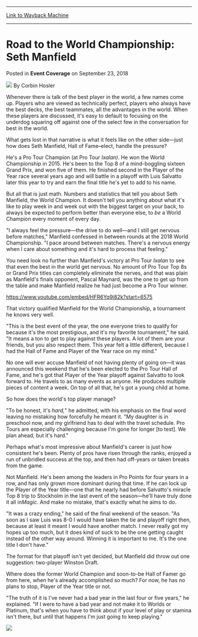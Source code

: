 
---
[Link to Wayback Machine](https://web.archive.org/web/20200527202211/https://magic.wizards.com/en/events/coverage/2018wc/seth-manfield-feature-2018-09-22)

[_metadata_:author]:- "Corbin Hosler"
[_metadata_:description]:- "Whenever there is talk of the best player in the world, a few names come up. Players who are viewed as technically perfect, players who always have the best decks, the best teammates, all the advantages in the world. When these players are discussed, it's easy to default to focusing on the underdog squaring off against one of the select few in the conversation for best in the world. What gets lost in that narrative is what it feels like on the other side—just how does Seth Manfield, Hall of Fame–elect, handle the pressure?"
[_metadata_:generator]:- "Drupal 7 (http://drupal.org)"
[_metadata_:node]:- "1337676"
[_metadata_:path_date]:- "2018-09-22"
[_metadata_:publish_date]:- "2018-09-23"
[_metadata_:source]:- "div-main-content"
[_metadata_:title]:- "Road to the World Championship: Seth Manfield"
[_metadata_:wayback_capture_timestamp]:- "2020-05-27 20:22:11"
[_metadata_:wayback_raw_url]:- "https://web.archive.org/web/20200527202211id_/https://magic.wizards.com/en/events/coverage/2018wc/seth-manfield-feature-2018-09-22"
[_metadata_:wayback_url]:- "https://magic.wizards.com/en/events/coverage/2018wc/seth-manfield-feature-2018-09-22"
---


Road to the World Championship: Seth Manfield
=============================================



 Posted in **Event Coverage**
 on September 23, 2018 






![](https://media.magic.wizards.com/styles/auth_small/public/images/person/hosler.jpg)
By Corbin Hosler











Whenever there is talk of the best player in the world, a few names come up. Players who are viewed as technically perfect, players who always have the best decks, the best teammates, all the advantages in the world. When these players are discussed, it's easy to default to focusing on the underdog squaring off against one of the select few in the conversation for best in the world.


What gets lost in that narrative is what it feels like on the other side—just how does Seth Manfield, Hall of Fame–elect, handle the pressure?


He's a Pro Tour Champion (at Pro Tour *Ixalan)*. He won the World Championship in 2015. He's been to the Top 8 of a mind-boggling sixteen Grand Prix, and won five of them. He finished second in the Player of the Year race several years ago and will battle in a playoff with Luis Salvatto later this year to try and earn the final title he's yet to add to his name.


But all that is just math. Numbers and statistics that tell you about Seth Manfield, the World Champion. It doesn't tell you anything about what it's like to play week in and week out with the biggest target on your back, to always be expected to perform better than everyone else, to *be* a World Champion every moment of every day.


"I always feel the pressure—the drive to do well—and I still get nervous before matches," Manfield confessed in between rounds at the 2018 World Championship. "I pace around between matches. There's a nervous energy when I care about something and it's hard to process that feeling."


You need look no further than Manfield's victory at Pro Tour *Ixalan* to see that even the best in the world get nervous. No amount of Pro Tour Top 8s or Grand Prix titles can completely eliminate the nerves, and that was plain as Manfield's finals opponent, Pascal Maynard, was the one to get up from the table and make Manfield realize he had just become a Pro Tour winner.


<https://www.youtube.com/embed/HFR6Yq9i82k?start=6575>


That victory qualified Manfield for the World Championship, a tournament he knows very well.


"This is the best event of the year, the one everyone tries to qualify for because it's the most prestigious, and it's my favorite tournament," he said. "It means a ton to get to play against these players. A lot of them are your friends, but you also respect them. This year felt a little different, because I had the Hall of Fame and Player of the Year race on my mind."


No one will ever accuse Manfield of not having plenty of going on—it was announced this weekend that he's been elected to the Pro Tour Hall of Fame, and he's got that Player of the Year playoff against Salvatto to look forward to. He travels to as many events as anyone. He produces multiple pieces of content a week. On top of all that, he's got a young child at home.


So how does the world's top player manage?


"To be honest, it's *hard,*" he admitted, with his emphasis on the final word leaving no mistaking how forcefully he meant it. "My daughter is in preschool now, and my girlfriend has to deal with the travel schedule. Pro Tours are especially challenging because I'm gone for longer [to test]. We plan ahead, but it's hard."


Perhaps what's most impressive about Manfield's career is just how consistent he's been. Plenty of pros have risen through the ranks, enjoyed a run of unbridled success at the top, and then had off-years or taken breaks from the game.


Not Manfield. He's been among the leaders in Pro Points for four years in a row, and has only grown more dominant during that time. If he can lock up the Player of the Year title—one that he nearly had before Salvatto's miracle Top 8 trip to Stockholm in the last event of the season—he'll have truly done it all in*Magic*. And make no mistake, that's exactly what he aims to do.


"It was a crazy ending," he said of the final weekend of the season. "As soon as I saw Luis was 8-0 I would have taken the tie and playoff right then, because at least it meant I would have another match. I never really got my hopes up too much, but it does kind of suck to be the one getting caught instead of the other way around. Winning it is important to me. It's the one title I don't have."


The format for that playoff isn't yet decided, but Manfield did throw out one suggestion: two-player Winston Draft.


Where does the former World Champion and soon-to-be Hall of Famer go from here, when he's already accomplished so much? For now, he has no plans to stop, Player of the Year title or not.


"The truth of it is I've never had a bad year in the last four or five years," he explained. "If I were to have a bad year and not make it to Worlds or Platinum, that's when you have to think about if your level of play or stamina isn't there, but until that happens I'm just going to keep playing."


![](https://media.wizards.com/2018/events/2018wc/2018wc-30-manfield.jpg)







